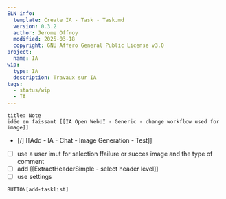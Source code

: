 ```yaml
---
ELN info:
  template: Create IA - Task - Task.md
  version: 0.3.2
  author: Jerome Offroy
  modified: 2025-03-18
  copyright: GNU Affero General Public License v3.0
project:
  name: IA
wip:
  type: IA
  description: Travaux sur IA
tags:
  - status/wip
  - IA
---
```


````ad-note
title: Note
idée en faissant [[IA Open WebUI - Generic - change workflow used for image]]

````

- [/] [[Add - IA - Chat - Image Generation - Test]]
- [ ] use a user imut for selection ffailure or succes image and the type of comment
- [ ] add [[ExtractHeaderSimple - select header level]] 
- [ ] use settings

`BUTTON[add-tasklist]`

